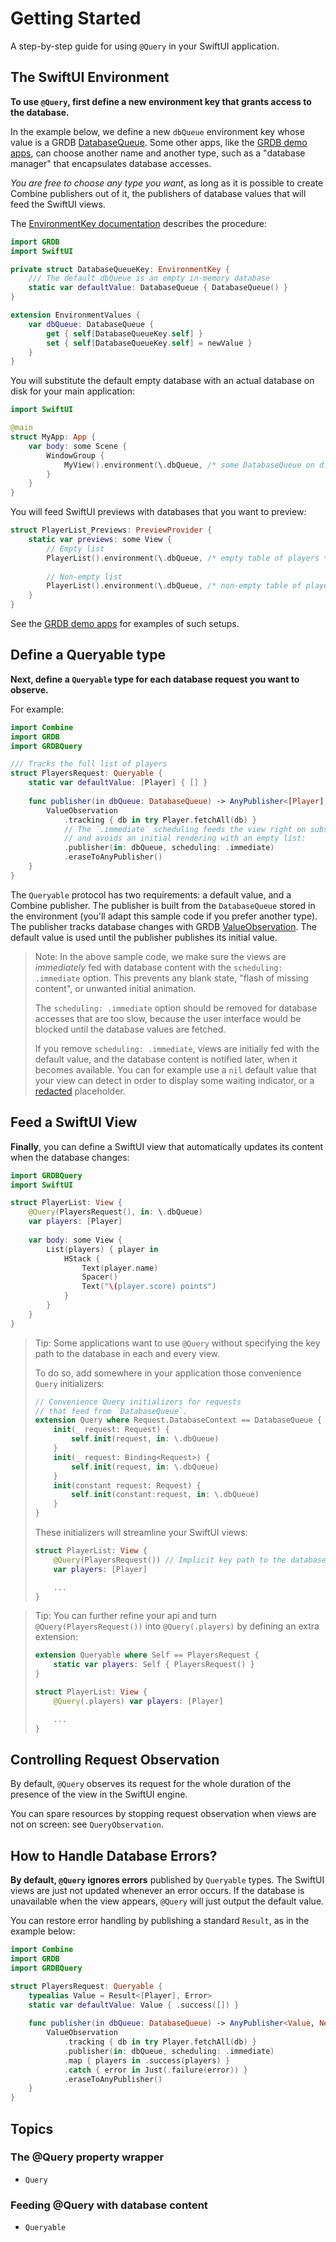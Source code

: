 # Getting Started

A step-by-step guide for using `@Query` in your SwiftUI application. 

## The SwiftUI Environment

**To use `@Query`, first define a new environment key that grants access to the database.**

In the example below, we define a new `dbQueue` environment key whose value is a GRDB [DatabaseQueue]. Some other apps, like the [GRDB demo apps], can choose another name and another type, such as a "database manager" that encapsulates database accesses.

*You are free to choose any type you want*, as long as it is possible to create Combine publishers out of it, the publishers of database values that will feed the SwiftUI views.

The [EnvironmentKey documentation](https://developer.apple.com/documentation/swiftui/environmentkey) describes the procedure:

```swift
import GRDB
import SwiftUI

private struct DatabaseQueueKey: EnvironmentKey {
    /// The default dbQueue is an empty in-memory database
    static var defaultValue: DatabaseQueue { DatabaseQueue() }
}

extension EnvironmentValues {
    var dbQueue: DatabaseQueue {
        get { self[DatabaseQueueKey.self] }
        set { self[DatabaseQueueKey.self] = newValue }
    }
}
```

You will substitute the default empty database with an actual database on disk for your main application:

```swift
import SwiftUI

@main
struct MyApp: App {
    var body: some Scene {
        WindowGroup {
            MyView().environment(\.dbQueue, /* some DatabaseQueue on disk */)
        }
    }
}
```

You will feed SwiftUI previews with databases that you want to preview:

```swift
struct PlayerList_Previews: PreviewProvider {
    static var previews: some View {
        // Empty list
        PlayerList().environment(\.dbQueue, /* empty table of players */)
        
        // Non-empty list
        PlayerList().environment(\.dbQueue, /* non-empty table of players */)
    }
}
```

See the [GRDB demo apps] for examples of such setups.

## Define a Queryable type

**Next, define a ``Queryable`` type for each database request you want to observe.**

For example:

```swift
import Combine
import GRDB
import GRDBQuery

/// Tracks the full list of players
struct PlayersRequest: Queryable {
    static var defaultValue: [Player] { [] }
    
    func publisher(in dbQueue: DatabaseQueue) -> AnyPublisher<[Player], Error> {
        ValueObservation
            .tracking { db in try Player.fetchAll(db) }
            // The `.immediate` scheduling feeds the view right on subscription,
            // and avoids an initial rendering with an empty list:
            .publisher(in: dbQueue, scheduling: .immediate)
            .eraseToAnyPublisher()
    }
}
```

The ``Queryable`` protocol has two requirements: a default value, and a Combine publisher. The publisher is built from the `DatabaseQueue` stored in the environment (you'll adapt this sample code if you prefer another type). The publisher tracks database changes with GRDB [ValueObservation]. The default value is used until the publisher publishes its initial value.

> Note: In the above sample code, we make sure the views are *immediately* fed with database content with the `scheduling: .immediate` option. This prevents any blank state, "flash of missing content", or unwanted initial animation.
>
> The `scheduling: .immediate` option should be removed for database accesses that are too slow, because the user interface would be blocked until the database values are fetched.
>
> If you remove `scheduling: .immediate`, views are initially fed with the default value, and the database content is notified later, when it becomes available. You can for example use a `nil` default value that your view can detect in order to display some waiting indicator, or a [redacted](https://developer.apple.com/documentation/swiftui/view/redacted(reason:)) placeholder.

## Feed a SwiftUI View

**Finally**, you can define a SwiftUI view that automatically updates its content when the database changes:

```swift
import GRDBQuery
import SwiftUI

struct PlayerList: View {
    @Query(PlayersRequest(), in: \.dbQueue)
    var players: [Player]
    
    var body: some View {
        List(players) { player in
            HStack {
                Text(player.name)
                Spacer()
                Text("\(player.score) points")
            }
        }
    }
}
```

> Tip: Some applications want to use `@Query` without specifying the key path to the database in each and every view.
>
> To do so, add somewhere in your application those convenience `Query` initializers:
>
> ```swift
> // Convenience Query initializers for requests
> // that feed from `DatabaseQueue`.
> extension Query where Request.DatabaseContext == DatabaseQueue {
>     init(_ request: Request) {
>         self.init(request, in: \.dbQueue)
>     }
>     init(_ request: Binding<Request>) {
>         self.init(request, in: \.dbQueue)
>     }
>     init(constant request: Request) {
>         self.init(constant:request, in: \.dbQueue)
>     }
> }
> ```
>
> These initializers will streamline your SwiftUI views:
>
> ```swift
> struct PlayerList: View {
>     @Query(PlayersRequest()) // Implicit key path to the database
>     var players: [Player]
>
>     ...
> }
> ```

> Tip: You can further refine your api and turn `@Query(PlayersRequest())` into `@Query(.players)` by defining an extra extension:
>
> ```swift
> extension Queryable where Self == PlayersRequest {
>     static var players: Self { PlayersRequest() }
> }
>
> struct PlayerList: View {
>     @Query(.players) var players: [Player]
>
>     ...
> }
> ```

## Controlling Request Observation 

By default, `@Query` observes its request for the whole duration of the presence of the view in the SwiftUI engine.

You can spare resources by stopping request observation when views are not on screen: see ``QueryObservation``.

## How to Handle Database Errors?

**By default, `@Query` ignores errors** published by `Queryable` types. The SwiftUI views are just not updated whenever an error occurs. If the database is unavailable when the view appears, `@Query` will just output the default value.

You can restore error handling by publishing a standard `Result`, as in the example below: 

```swift
import Combine
import GRDB
import GRDBQuery

struct PlayersRequest: Queryable {
    typealias Value = Result<[Player], Error>
    static var defaultValue: Value { .success([]) }
    
    func publisher(in dbQueue: DatabaseQueue) -> AnyPublisher<Value, Never> {
        ValueObservation
            .tracking { db in try Player.fetchAll(db) }
            .publisher(in: dbQueue, scheduling: .immediate)
            .map { players in .success(players) }
            .catch { error in Just(.failure(error)) }
            .eraseToAnyPublisher()
    }
}
```

## Topics

### The @Query property wrapper

- ``Query``

### Feeding @Query with database content

- ``Queryable``

[DatabaseQueue]: https://github.com/groue/GRDB.swift/blob/master/README.md#database-queues
[ValueObservation]: https://github.com/groue/GRDB.swift/blob/master/README.md#valueobservation
[GRDB demo apps]: https://github.com/groue/GRDB.swift/tree/master/Documentation/DemoApps
